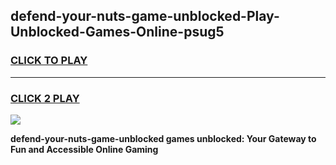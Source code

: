 
## defend-your-nuts-game-unblocked-Play-Unblocked-Games-Online-psug5
<h3>
<a href="https://premium76.site?title=defend-your-nuts-game-unblocked&ref=25A">CLICK TO PLAY</a></h3>
<hr>

<h3>
<a href="https://premium76.site?title=defend-your-nuts-game-unblocked&ref=25A">CLICK 2 PLAY</a>
  
</h3>

<a href="https://premium76.site?title=defend-your-nuts-game-unblocked&ref=25A"><img src="https://clearcache.store/games.png"></a>


**defend-your-nuts-game-unblocked games unblocked: Your Gateway to Fun and Accessible Online Gaming**
